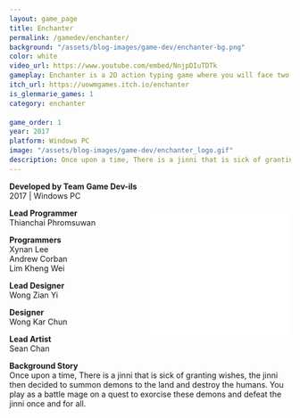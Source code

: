 ```yaml
---
layout: game_page
title: Enchanter
permalink: /gamedev/enchanter/
background: "/assets/blog-images/game-dev/enchanter-bg.png"
color: white
video_url: https://www.youtube.com/embed/NnjpDIuTDTk
gameplay: Enchanter is a 2D action typing game where you will face two different bosses Ifrit and Qareen, Each of the boss will have their own unique skills.There 3 skills you can use to fight the bosses, fireball, feal and stun. Type your way to glory in this short but sweet typing adventure.
itch_url: https://uowmgames.itch.io/enchanter
is_glenmarie_games: 1
category: enchanter

game_order: 1
year: 2017
platform: Windows PC
image: "/assets/blog-images/game-dev/enchanter_logo.gif"
description: Once upon a time, There is a jinni that is sick of granting wishes, the jinni then decided to summon demons to the land and destroy the humans. You play as a battle mage on a quest to exorcise these demons and defeat the jinni once and for all.
---
```


**Developed by Team Game Dev-ils**  
2017 | Windows PC   
                    
<div style="width: 50%; float: right;">
    <img src="/assets/blog-images/game-dev/crazy-dev-ils-logo.png"/>
</div>
            
**Lead Programmer**  
Thianchai Phromsuwan

**Programmers**  
Xynan Lee  
Andrew Corban  
Lim Kheng Wei  

**Lead Designer**  
Wong Zian Yi  

**Designer**  
Wong Kar Chun

**Lead Artist**  
Sean Chan

**Background Story**  
Once upon a time, There is a jinni that is sick of granting wishes, the jinni then decided to summon demons to the land and destroy the humans. You play as a battle mage on a quest to exorcise these demons and defeat the jinni once and for all.
